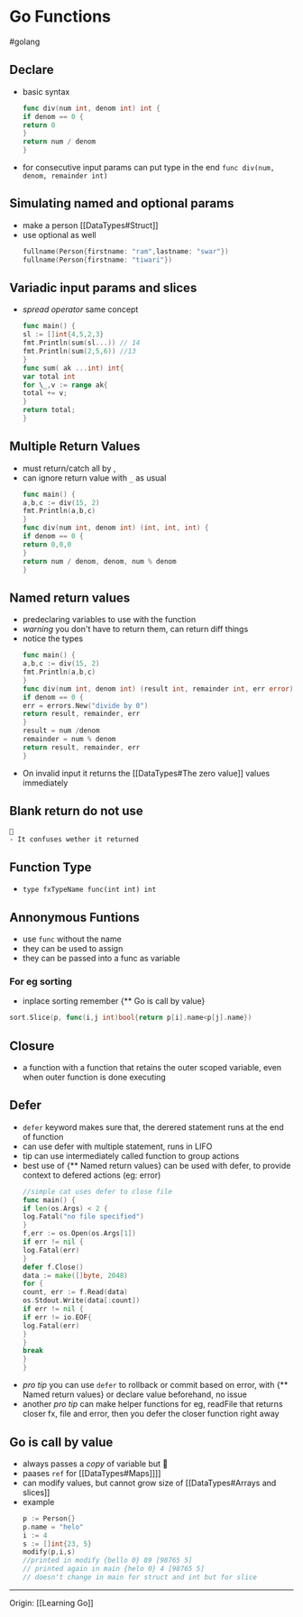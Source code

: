# Go Functions

#golang

## Declare

- basic syntax
  ```go
  func div(num int, denom int) int {
  if denom == 0 {
  return 0
  }
  return num / denom
  }
  ```
- for consecutive input params can put type in the end
  `func div(num, denom, remainder int)`

## Simulating named and optional params

- make a person [[DataTypes#Struct]]
- use optional as well
  ```go
  fullname(Person{firstname: "ram",lastname: "swar"})
  fullname(Person{firstname: "tiwari"})
  ```

## Variadic input params and slices

- _spread operator_ same concept
  ```go
  func main() {
  sl := []int{4,5,2,3}
  fmt.Println(sum(sl...)) // 14
  fmt.Println(sum(2,5,6)) //13
  }
  func sum( ak ...int) int{
  var total int
  for \_,v := range ak{
  total += v;
  }
  return total;
  }
  ```

## Multiple Return Values

- must return/catch all by ,
- can ignore return value with `_` as usual
  ```go
  func main() {
  a,b,c := div(15, 2)
  fmt.Println(a,b,c)
  }
  func div(num int, denom int) (int, int, int) {
  if denom == 0 {
  return 0,0,0
  }
  return num / denom, denom, num % denom
  }
  ```

## Named return values

- predeclaring variables to use with the function
- _warning_ you don't have to return them,
  can return diff things
- notice the types
  ```go
  func main() {
  a,b,c := div(15, 2)
  fmt.Println(a,b,c)
  }
  func div(num int, denom int) (result int, remainder int, err error) {
  if denom == 0 {
  err = errors.New("divide by 0")
  return result, remainder, err
  }
  result = num /denom
  remainder = num % denom
  return result, remainder, err
  }
  ```
- On invalid input it returns the [[DataTypes#The zero value]] values immediately

## Blank return do not use

    🚧
    - It confuses wether it returned

## Function Type

- `type fxTypeName func(int int) int`

## Annonymous Funtions

- use `func` without the name
- they can be used to assign
- they can be passed into a func as variable

### For eg sorting

- inplace sorting remember {\*\* Go is call by value}

```go
sort.Slice(p, func(i,j int)bool{return p[i].name<p[j].name})
```

## Closure

- a function with a function that retains the outer scoped variable,
  even when outer function is done executing

## Defer

- `defer` keyword makes sure that,
  the derered statement runs at the end of function
- can use defer with multiple statement, runs in LIFO
- tip can use intermediately called function to group actions
- best use of {\*\* Named return values} can be used with defer,
  to provide context to defered actions (eg: error)
  ```go
  //simple cat uses defer to close file
  func main() {
  if len(os.Args) < 2 {
  log.Fatal("no file specified")
  }
  f,err := os.Open(os.Args[1])
  if err != nil {
  log.Fatal(err)
  }
  defer f.Close()
  data := make([]byte, 2048)
  for {
  count, err := f.Read(data)
  os.Stdout.Write(data[:count])
  if err != nil {
  if err != io.EOF{
  log.Fatal(err)
  }
  }
  break
  }
  }
  ```
- _pro tip_ you can use `defer` to rollback or commit based on error,
  with {\*\* Named return values} or declare value beforehand, no issue
- another _pro tip_ can make helper functions for eg,
  readFile that returns closer fx, file and error,
  then you defer the closer function right away

## Go is call by value

- always passes a _copy_ of variable but 🍉
- paases `ref` for [[DataTypes#Maps]]]]
- can modify values, but cannot grow size of [[DataTypes#Arrays and slices]]
- example
  ```go
  p := Person{}
  p.name = "helo"
  i := 4
  s := []int{23, 5}
  modify(p,i,s)
  //printed in modify {bello 0} 89 [98765 5]
  // printed again in main {helo 0} 4 [98765 5]
  // doesn't change in main for struct and int but for slice
  ```

---

Origin: [[Learning Go]]
